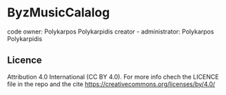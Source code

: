 # ByzMusicCalalog
code owner: Polykarpos Polykarpidis
creator - administrator: Polykarpos Polykarpidis



## Licence
Attribution 4.0 International (CC BY 4.0). For more info chech the LICENCE file in the repo and the cite https://creativecommons.org/licenses/by/4.0/ 
